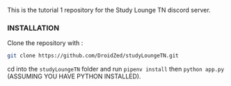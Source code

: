 This is the tutorial 1 repository for the Study Lounge TN discord server.

### INSTALLATION

Clone the repository with :
```sh
git clone https://github.com/DroidZed/studyLoungeTN.git
```

cd into the `studyLoungeTN` folder and run `pipenv install` then `python app.py` (ASSUMING YOU HAVE PYTHON INSTALLED).
